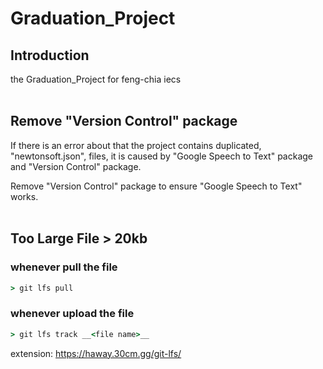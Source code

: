 # Graduation_Project

## Introduction  
the Graduation_Project for feng-chia iecs  
<br>

## Remove \"Version Control\" package
If there is an error about that the project contains duplicated, "newtonsoft.json", files, it is caused by \"Google Speech to Text\" package and \"Version Control\" package.

Remove \"Version Control\" package to ensure \"Google Speech to Text\" works.  
<br>


## Too Large File > 20kb
### whenever pull the file
```cmd
> git lfs pull
```
### whenever upload the file
```cmd
> git lfs track __<file name>__
```
extension: https://haway.30cm.gg/git-lfs/
